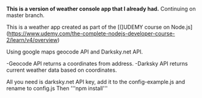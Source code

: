 **This is a version of weather console app that I already had.**
Continuing on master branch.

This is a weather app created as part of the [(]UDEMY course on Node.js] (https://www.udemy.com/the-complete-nodejs-developer-course-2/learn/v4/overview)

Using google maps geocode API and Darksky.net API.

 -Geocode API returns a coordinates from address.
 -Darksky API returns current weather data based on coordinates.


All you need is darksky.net API key, add it to the config-example.js and rename to config.js
Then '''npm install''' 
